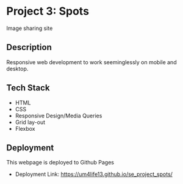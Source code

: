 # Project 3: Spots

Image sharing site 

## Description
Responsive web development to work seeminglessly on mobile and desktop.

## Tech Stack

- HTML
- CSS
- Responsive Design/Media Queries
- Grid lay-out
- Flexbox

## Deployment

This webpage is deployed to Github Pages

- Deployment Link: https://um4life13.github.io/se_project_spots/
